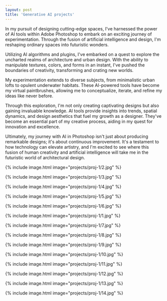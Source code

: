 ```yaml
---
layout: post
title: 'Generative AI projects'
---
```

In my pursuit of designing cutting-edge spaces, I've harnessed the power of AI tools within Adobe Photoshop to embark on an exciting journey of experimentation. Through the fusion of artificial intelligence and design, I'm reshaping ordinary spaces into futuristic wonders.

Utilizing AI algorithms and plugins, I've embarked on a quest to explore the uncharted realms of architecture and urban design. With the ability to manipulate textures, colors, and forms in an instant, I've pushed the boundaries of creativity, transforming and crating new worlds.

My experimentation extends to diverse subjects, from minimalistic urban lofts to opulent underwater habitats. These AI-powered tools have become my virtual paintbrushes, allowing me to conceptualize, iterate, and refine my ideas like never before.

Through this exploration, I'm not only creating captivating designs but also gaining invaluable knowledge. AI tools provide insights into trends, spatial dynamics, and design aesthetics that fuel my growth as a designer. They've become an essential part of my creative process, aiding in my quest for innovation and excellence.

Ultimately, my journey with AI in Photoshop isn't just about producing remarkable designs; it's about continuous improvement. It's a testament to how technology can elevate artistry, and I'm excited to see where this fusion of human creativity and artificial intelligence will take me in the futuristic world of architectural design.


{% include image.html image="projects/proj-1/2.jpg" %}

{% include image.html image="projects/proj-1/3.jpg" %}

{% include image.html image="projects/proj-1/4.jpg" %}

{% include image.html image="projects/proj-1/5.jpg" %}

{% include image.html image="projects/proj-1/6.jpg" %}

{% include image.html image="projects/proj-1/1.jpg" %}

{% include image.html image="projects/proj-1/7.jpg" %}

{% include image.html image="projects/proj-1/8.jpg" %}

{% include image.html image="projects/proj-1/9.jpg" %}

{% include image.html image="projects/proj-1/10.jpg" %}

{% include image.html image="projects/proj-1/11.jpg" %}

{% include image.html image="projects/proj-1/12.jpg" %}

{% include image.html image="projects/proj-1/13.jpg" %}

{% include image.html image="projects/proj-1/14.jpg" %}